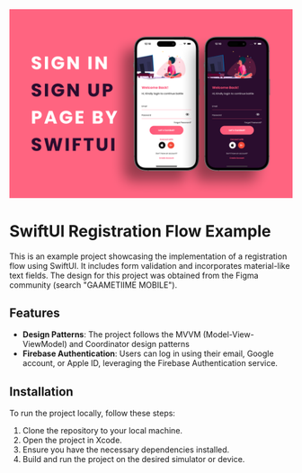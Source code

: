 
<img src="mockup.png" />

# SwiftUI Registration Flow Example

This is an example project showcasing the implementation of a registration flow using SwiftUI. It includes form validation and incorporates material-like text fields. The design for this project was obtained from the Figma community (search "GAAMETIIME MOBILE").

## Features

- **Design Patterns**: The project follows the MVVM (Model-View-ViewModel) and Coordinator design patterns
- **Firebase Authentication**: Users can log in using their email, Google account, or Apple ID, leveraging the Firebase Authentication service.

## Installation

To run the project locally, follow these steps:

1. Clone the repository to your local machine.
2. Open the project in Xcode.
3. Ensure you have the necessary dependencies installed.
4. Build and run the project on the desired simulator or device.

